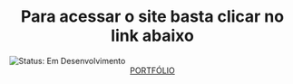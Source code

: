 <div align="center">
<h1>Para acessar o site basta clicar no link abaixo</h1>
</div>

<div>
<img src="https://img.shields.io/badge/STATUS-EM_DESENVOLVIMENTO-green" alt="Status: Em Desenvolvimento">
</div>


<div align="center">
<a href="[http://127.0.0.1:5501/index.html](https://bruninlins.github.io/APRESENTACAO/)" target="_blank">PORTFÓLIO</a>
</div>
